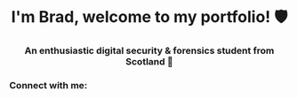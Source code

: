 <h1 align="center">I'm Brad, welcome to my portfolio! 🛡️</h1>
<h3 align="center">An enthusiastic digital security & forensics student from Scotland 🏴󠁧󠁢󠁳󠁣󠁴󠁿</h3>

<h3 align="left">Connect with me:</h3>
<p align="left">
</p>


